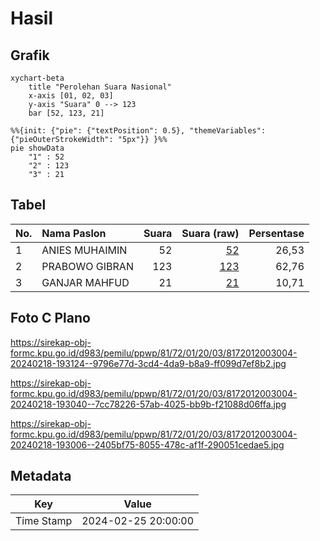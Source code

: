 # Hasil

## Grafik

```mermaid
xychart-beta
    title "Perolehan Suara Nasional"
    x-axis [01, 02, 03]
    y-axis "Suara" 0 --> 123
    bar [52, 123, 21]
```

```mermaid
%%{init: {"pie": {"textPosition": 0.5}, "themeVariables": {"pieOuterStrokeWidth": "5px"}} }%%
pie showData
    "1" : 52
    "2" : 123
    "3" : 21
```

## Tabel

| No. | Nama Paslon    | Suara | Suara (raw) | Persentase |
|:--- |:-------------- | -----:| -----------:| ----------:|
| 1   | ANIES MUHAIMIN | 52    | [52][p-1]   | 26,53      |
| 2   | PRABOWO GIBRAN | 123   | [123][p-2]  | 62,76      |
| 3   | GANJAR MAHFUD  | 21    | [21][p-3]   | 10,71      |


[p-1]: https://github.com/gigit-pemilu/pemilu-2024/blob/main/pilpres/hitung-suara/sub/81-maluku/sub/72-kota-tual/sub/01-pulau-dullah-utara/sub/2003-dullah/sub/004-tps/sub/paslon-1.txt
[p-2]: https://github.com/gigit-pemilu/pemilu-2024/blob/main/pilpres/hitung-suara/sub/81-maluku/sub/72-kota-tual/sub/01-pulau-dullah-utara/sub/2003-dullah/sub/004-tps/sub/paslon-2.txt
[p-3]: https://github.com/gigit-pemilu/pemilu-2024/blob/main/pilpres/hitung-suara/sub/81-maluku/sub/72-kota-tual/sub/01-pulau-dullah-utara/sub/2003-dullah/sub/004-tps/sub/paslon-3.txt

## Foto C Plano

https://sirekap-obj-formc.kpu.go.id/d983/pemilu/ppwp/81/72/01/20/03/8172012003004-20240218-193124--9796e77d-3cd4-4da9-b8a9-ff099d7ef8b2.jpg

https://sirekap-obj-formc.kpu.go.id/d983/pemilu/ppwp/81/72/01/20/03/8172012003004-20240218-193040--7cc78226-57ab-4025-bb9b-f21088d06ffa.jpg

https://sirekap-obj-formc.kpu.go.id/d983/pemilu/ppwp/81/72/01/20/03/8172012003004-20240218-193006--2405bf75-8055-478c-af1f-290051cedae5.jpg


## Metadata

| Key        | Value               |
| ---------- | ------------------- |
| Time Stamp | 2024-02-25 20:00:00 |



